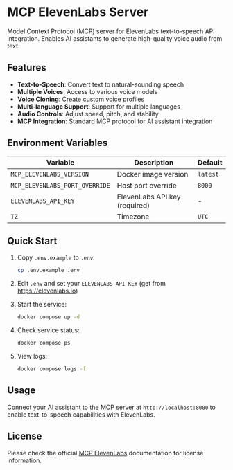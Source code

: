 # MCP ElevenLabs Server

Model Context Protocol (MCP) server for ElevenLabs text-to-speech API integration. Enables AI assistants to generate high-quality voice audio from text.

## Features

- **Text-to-Speech**: Convert text to natural-sounding speech
- **Multiple Voices**: Access to various voice models
- **Voice Cloning**: Create custom voice profiles
- **Multi-language Support**: Support for multiple languages
- **Audio Controls**: Adjust speed, pitch, and stability
- **MCP Integration**: Standard MCP protocol for AI assistant integration

## Environment Variables

| Variable                       | Description                   | Default  |
| ------------------------------ | ----------------------------- | -------- |
| `MCP_ELEVENLABS_VERSION`       | Docker image version          | `latest` |
| `MCP_ELEVENLABS_PORT_OVERRIDE` | Host port override            | `8000`   |
| `ELEVENLABS_API_KEY`           | ElevenLabs API key (required) | -        |
| `TZ`                           | Timezone                      | `UTC`    |

## Quick Start

1. Copy `.env.example` to `.env`:

   ```bash
   cp .env.example .env
   ```

2. Edit `.env` and set your `ELEVENLABS_API_KEY` (get from <https://elevenlabs.io>)

3. Start the service:

   ```bash
   docker compose up -d
   ```

4. Check service status:

   ```bash
   docker compose ps
   ```

5. View logs:

   ```bash
   docker compose logs -f
   ```

## Usage

Connect your AI assistant to the MCP server at `http://localhost:8000` to enable text-to-speech capabilities with ElevenLabs.

## License

Please check the official [MCP ElevenLabs](https://hub.docker.com/r/mcp/elevenlabs) documentation for license information.
